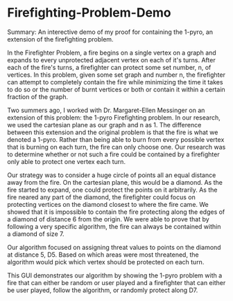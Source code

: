 # Firefighting-Problem-Demo
Summary: An interective demo of my proof for containing the 1-pyro, an extension of the firefighting problem.

In the Firefighter Problem, a fire begins on a single vertex on a graph and expands to every unprotected adjacent vertex
on each of it's turns. After each of the fire's turns, a firefighter can protect some set number, n, of vertices. In this
problem, given some set graph and number n, the firefighter can attempt to completely contain the fire  while minimizing
the time it takes to do so or the number of burnt vertices or both or contain it within a certain fraction of the graph.

Two summers ago, I worked with Dr. Margaret-Ellen Messinger on an extension of this problem: the 1-pyro Firefighting 
problem. In our research, we used the cartesian plane as our graph and n as 1. The difference between this extension 
and the original problem is that the fire is what we denoted a 1-pyro. Rather than being able to burn from every possible
vertex that is burning on each turn, the fire can only choose one. Our research was to determine whether or not such a 
fire could be contained by a firefighter only able to protect one vertex each turn.

Our strategy was to consider a huge circle of points all an equal distance away from the fire. On the cartesian plane, this would be a diamond. As the fire started to expand, one could protect the points on it arbitrarily. As the fire neared any part of the diamond, the firefighter could focus on protecting vertices on the diamond closest to where the fire came. We showed that it is impossible to contain the fire protecting along the edges of a diamond of distance 6 from the origin. We were able to prove that by following a very specific algorithm, the fire can always be contained within a diamond of size 7.

Our algorithm focused on assigning threat values to points on the diamond at distance 5, D5. Based on which areas were most threatened, the algorithm would pick which vertex should be protected on each turn.

This GUI demonstrates our algorithm by showing the 1-pyro problem with a fire that can either be random or user played and a firefighter that can either be user played, follow the algorithm, or randomly protect along D7. 
